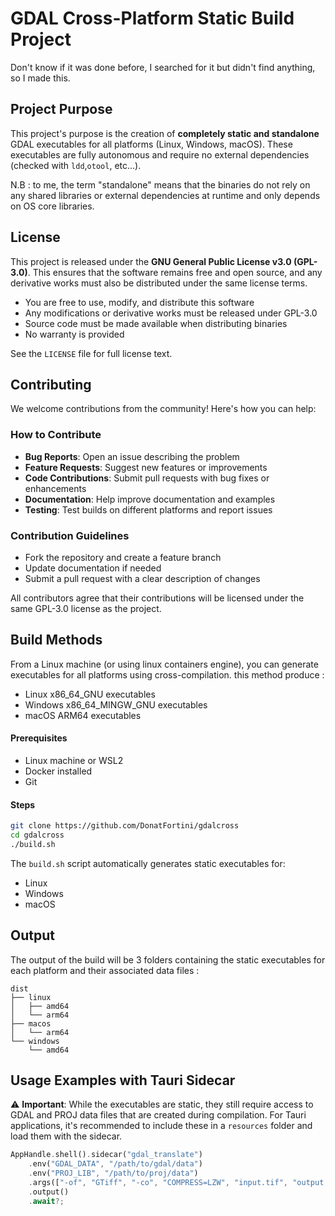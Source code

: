 # GDAL Cross-Platform Static Build Project

Don't know if it was done before, I searched for it but didn't find anything, so I made this.

## Project Purpose
This project's purpose is the creation of **completely static and standalone** GDAL executables for all platforms (Linux, Windows, macOS). These executables are fully autonomous and require no external dependencies (checked with `ldd`,`otool`, etc...).

N.B : to me, the term "standalone" means that the binaries do not rely on any shared libraries or external dependencies at runtime and only depends on OS core libraries.

## License
This project is released under the **GNU General Public License v3.0 (GPL-3.0)**. This ensures that the software remains free and open source, and any derivative works must also be distributed under the same license terms.

- You are free to use, modify, and distribute this software
- Any modifications or derivative works must be released under GPL-3.0
- Source code must be made available when distributing binaries
- No warranty is provided

See the `LICENSE` file for full license text.

## Contributing
We welcome contributions from the community! Here's how you can help:

### How to Contribute
- **Bug Reports**: Open an issue describing the problem
- **Feature Requests**: Suggest new features or improvements
- **Code Contributions**: Submit pull requests with bug fixes or enhancements
- **Documentation**: Help improve documentation and examples
- **Testing**: Test builds on different platforms and report issues

### Contribution Guidelines
- Fork the repository and create a feature branch
- Update documentation if needed
- Submit a pull request with a clear description of changes

All contributors agree that their contributions will be licensed under the same GPL-3.0 license as the project.

## Build Methods

From a Linux machine (or using linux containers engine), you can generate executables for all platforms using cross-compilation.
this method produce :
- Linux x86_64_GNU executables
- Windows x86_64_MINGW_GNU executables
- macOS ARM64 executables
#### Prerequisites
- Linux machine or WSL2
- Docker installed
- Git

#### Steps
```bash
git clone https://github.com/DonatFortini/gdalcross
cd gdalcross
./build.sh
```

The `build.sh` script automatically generates static executables for:
- Linux
- Windows
- macOS


## Output
The output of the build will be 3 folders containing the static executables for each platform and their associated data files :

```
dist
├── linux
│   ├── amd64
│   └── arm64
├── macos
│   └── arm64
└── windows
    └── amd64
```

## Usage Examples with Tauri Sidecar

⚠️ **Important**: While the executables are static, they still require access to GDAL and PROJ data files that are created during compilation. For Tauri applications, it's recommended to include these in a `resources` folder and load them with the sidecar.

```rust
AppHandle.shell().sidecar("gdal_translate")
    .env("GDAL_DATA", "/path/to/gdal/data")
    .env("PROJ_LIB", "/path/to/proj/data")
    .args(["-of", "GTiff", "-co", "COMPRESS=LZW", "input.tif", "output.tif"])
    .output()
    .await?;
```

